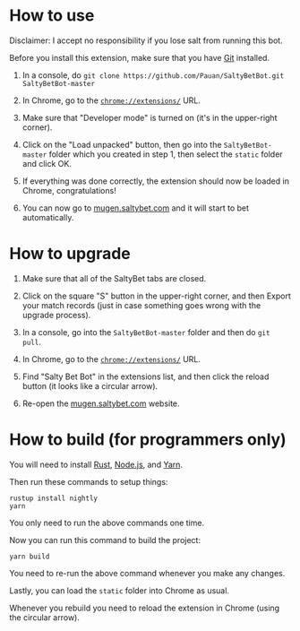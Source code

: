 How to use
==========

Disclaimer: I accept no responsibility if you lose salt from running this bot.

Before you install this extension, make sure that you have [Git](https://git-scm.com/downloads) installed.

1. In a console, do `git clone https://github.com/Pauan/SaltyBetBot.git SaltyBetBot-master`

2. In Chrome, go to the [`chrome://extensions/`](chrome://extensions/) URL.

3. Make sure that "Developer mode" is turned on (it's in the upper-right corner).

4. Click on the "Load unpacked" button, then go into the `SaltyBetBot-master` folder which you created in step 1, then select the `static` folder and click OK.

5. If everything was done correctly, the extension should now be loaded in Chrome, congratulations!

6. You can now go to [mugen.saltybet.com](http://mugen.saltybet.com/) and it will start to bet automatically.

How to upgrade
==============

1. Make sure that all of the SaltyBet tabs are closed.

2. Click on the square "S" button in the upper-right corner, and then Export your match records (just in case something goes wrong with the upgrade process).

3. In a console, go into the `SaltyBetBot-master` folder and then do `git pull`.

4. In Chrome, go to the [`chrome://extensions/`](chrome://extensions/) URL.

5. Find "Salty Bet Bot" in the extensions list, and then click the reload button (it looks like a circular arrow).

6. Re-open the [mugen.saltybet.com](http://mugen.saltybet.com/) website.

How to build (for programmers only)
===================================

You will need to install [Rust](https://www.rust-lang.org/en-US/install.html), [Node.js](https://nodejs.org/en/download/), and [Yarn](https://yarnpkg.com/en/docs/install#windows-stable).

Then run these commands to setup things:

```
rustup install nightly
yarn
```

You only need to run the above commands one time.

Now you can run this command to build the project:

```
yarn build
```

You need to re-run the above command whenever you make any changes.

Lastly, you can load the `static` folder into Chrome as usual.

Whenever you rebuild you need to reload the extension in Chrome (using the circular arrow).
